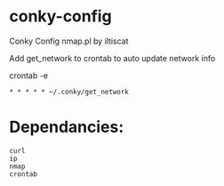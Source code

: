 # conky-config
Conky Config
nmap.pl by iltiscat

Add get_network to crontab to auto update network info

crontab -e
``` 
* * * * * ~/.conky/get_network
```

# Dependancies:
```
curl
ip
nmap
crontab

